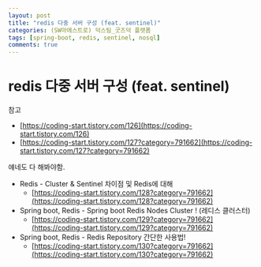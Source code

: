 ```yaml
---
layout: post
title: "redis 다중 서버 구성 (feat. sentinel)"
categories: (SW마에스트로) 덕스팀_굿즈덕 플랫폼
tags: [spring-boot, redis, sentinel, nosql]
comments: true
---
```


# redis 다중 서버 구성 (feat. sentinel)

참고

- [https://coding-start.tistory.com/126](https://coding-start.tistory.com/126)
- [https://coding-start.tistory.com/127?category=791662](https://coding-start.tistory.com/127?category=791662)

얘네도 다 해봐야함.

- Redis - Cluster & Sentinel 차이점 및 Redis에 대해
    - [https://coding-start.tistory.com/128?category=791662](https://coding-start.tistory.com/128?category=791662)
- Spring boot, Redis - Spring boot Redis Nodes Cluster ! (레디스 클러스터)
    - [https://coding-start.tistory.com/129?category=791662](https://coding-start.tistory.com/129?category=791662)
- Spring boot, Redis - Redis Repository 간단한 사용법!
    - [https://coding-start.tistory.com/130?category=791662](https://coding-start.tistory.com/130?category=791662)
